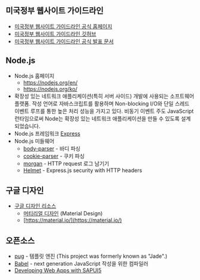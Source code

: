 ## 미국정부 웹사이트 가이드라인

- [미국정부 웹사이트 가이드라인 공식 홈페이지](https://designsystem.digital.gov/)
- [미국정부 웹사이트 가이드라인 깃허브](https://github.com/uswds/uswds)
- [미국정부 웹사이트 가이드라인 공식 발표 문서](https://18f.gsa.gov/2015/09/28/web-design-standards/)

## Node.js

- Node.js 홈페이지
  - https://nodejs.org/en/
  - https://nodejs.org/ko/
- 확장성 있는 네트워크 애플리케이션(특히 서버 사이드) 개발에 사용되는 소프트웨어 플랫폼. 작성 언어로 자바스크립트를 활용하며 Non-blocking I/O와 단일 스레드 이벤트 루프를 통한 높은 처리 성능을 가지고 있다. 비동기 이벤트 주도 JavaScript 런타임으로써 Node는 확장성 있는 네트워크 애플리케이션을 만들 수 있도록 설계되었습니다.
- Node.js 프레임워크 [Express](https://expressjs.com/)
- Node.js 미들웨어
  - [body-parser](https://www.npmjs.com/package/body-parser) - 바디 파싱
  - [cookie-parser](https://www.npmjs.com/package/cookie-parser) - 쿠키 파싱
  - [morgan](https://www.npmjs.com/package/morgan) - HTTP request 로그 남기기
  - [Helmet](https://helmetjs.github.io/) - Express.js security with HTTP headers

## 구글 디자인

- [구글 디자인 리소스](https://design.google/resources/)
  - [머티리얼 디자인](https://ko.wikipedia.org/wiki/%EB%A8%B8%ED%8B%B0%EB%A6%AC%EC%96%BC_%EB%94%94%EC%9E%90%EC%9D%B8) (Material Design)
  - [https://material.io/](https://material.io/)

## 오픈소스

- [pug](https://pugjs.org/api/getting-started.html) - 템플릿 엔진 (This project was formerly known as "Jade".)
- [Babel](https://babeljs.io/) - next generation JavaScript 작성을 위한 컴파일러
- [Developing Web Apps with SAPUI5](https://open.sap.com/courses/ui51)
